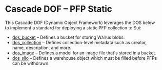 # Cascade DOF – PFP Static

This Cascade DOF (Dynamic Object Framework) leverages the DOS below to implement a standard for deploying a static PFP collection to Sui:

* [dos_bucket](https://github.com/CascadeFoundation/dos_bucket) – Defines a bucket for storing Walrus blobs.
* [dos_collection](https://github.com/CascadeFoundation/dos_collection) – Defines collection-level metadata such as creator, name, description, and more.
* [dos_image](https://github.com/CascadeFoundation/dos_image) – Defines a model for an image file that's stored in a bucket.
* [dos_silo](https://github.com/CascadeFoundation/dos_silo) – Defines a warehouse object which must be filled before PFPs can be withdrawn.